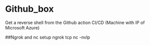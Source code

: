 # Github_box
Get a reverse shell from the Github action CI/CD (Machine with IP of Microsoft Azure) 

##Ngrok and nc setup
ngrok tcp <nc listening port>
nc -nvlp <listening port>
